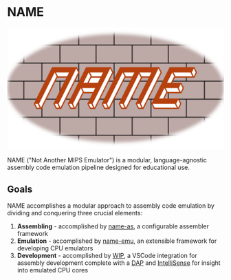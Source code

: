# NAME

![logo](logo/logo.png)

NAME ("Not Another MIPS Emulator") is a modular, language-agnostic assembly code emulation pipeline designed for educational use.

## Goals

NAME accomplishes a modular approach to assembly code emulation by dividing and conquering three crucial elements:

1. <b>Assembling</b> - accomplished by [name-as](name-as), a configurable assembler framework 
2. <b>Emulation</b> - accomplished by [name-emu](name-emu), an extensible framework for developing CPU emulators
3. <b>Development</b> - accomplished by [WIP](.), a VSCode integration for assembly development complete with a [DAP](https://microsoft.github.io/debug-adapter-protocol//) and [IntelliSense](https://learn.microsoft.com/en-us/visualstudio/ide/using-intellisense) for insight into emulated CPU cores
